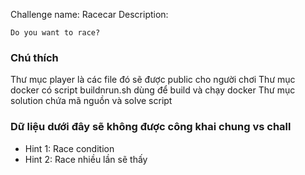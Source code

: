 Challenge name: Racecar
Description:
```
Do you want to race?
```

### Chú thích
Thư mục player là các file đó sẽ được public cho người chơi
Thư mục docker có script buildnrun.sh dùng để build và chạy docker
Thư mục solution chứa mã nguồn và solve script

### Dữ liệu dưới đây sẽ không được công khai chung vs chall
- Hint 1: Race condition
- Hint 2: Race nhiều lần sẽ thấy
